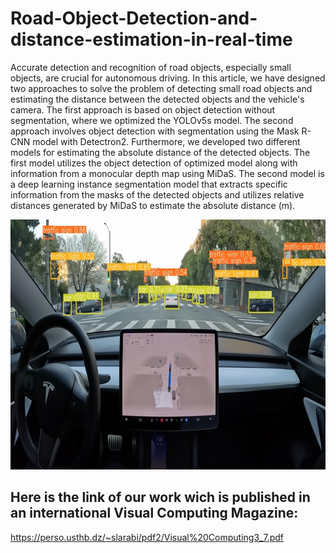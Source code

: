 # Road-Object-Detection-and-distance-estimation-in-real-time

Accurate detection and recognition of road objects, especially small objects, are crucial for autonomous driving. In this article, we have designed two approaches to solve the problem of detecting small road objects and estimating the distance between the detected objects and the vehicle's camera. The first approach is based on object detection without segmentation, where we optimized the YOLOv5s model. The second approach involves object detection with segmentation using the Mask R-CNN model with Detectron2.
Furthermore, we developed two different models for estimating the absolute distance of the detected objects. The first model utilizes the object detection of optimized model along with information from a monocular depth map using MiDaS. The second model is a deep learning instance segmentation model that extracts specific information from the masks of the detected objects and utilizes relative distances generated by MiDaS to estimate the absolute distance (m).

<img src="./imgintrodetection.jpg" alt="usthb" title="usthb" width="530" height="400">

## Here is the link of our work wich is published in an international Visual Computing Magazine:
https://perso.usthb.dz/~slarabi/pdf2/Visual%20Computing3_7.pdf

